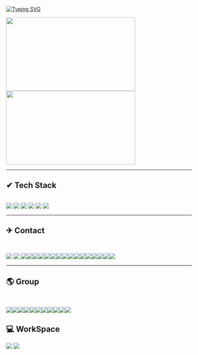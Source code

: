 <a href="https://git.io/typing-svg"><img src="https://readme-typing-svg.demolab.com?font=Fira+Code&weight=700&pause=1000&color=00FF8B&background=000000&center=true&vCenter=true&width=900&lines=Welcome;Hello" alt="Typing SVG" /></a>

<a href="https://github.com/Pear1yCode/github-readme-stats">
  <img width=350 height=200 align="center" src="https://github-readme-stats.vercel.app/api?username=Pear1yCode" />
</a>
<a href="https://github.com/Pear1yCode/convoychat">
  <img width=350 height=200 align="cight" src="https://github-readme-stats.vercel.app/api/top-langs?username=Pear1yCode&layout=compact&langs_count=8&card_width=320" />
</a>

<hr/>

<h2>✔ Tech Stack</h2><br/>
<div>
<img src="https://img.shields.io/badge/html-E34F26?style=for-the-badge&logo=html&logoColor=white">
<img src="https://img.shields.io/badge/CSS3-1572B6?style=for-the-badge&logo=CSS3&logoColor=white">
<img src="https://img.shields.io/badge/JavaScript-F7DF1E?style=for-the-badge&logo=JavaScript&logoColor=white">
<img src="https://img.shields.io/badge/Java-ED8B00?style=for-the-badge&logo=openjdk&logoColor=white">
<img src="https://img.shields.io/badge/React-20232A?style=for-the-badge&logo=react&logoColor=61DAFB">
<img src="https://img.shields.io/badge/Vue.js-35495E?style=for-the-badge&logo=vue.js&logoColor=4FC08D">

</div>
<hr/>

<h2>✈ Contact</h2> <br/>

<a href="https://google.com" target="_self"><img src="https://img.shields.io/badge/Gmail-D14836?style=for-the-badge&logo=gmail&logoColor=white"></a>
<a href="https://cofgame.tistory.com"><img src="https://img.shields.io/badge/Tistory-000000?style=for-the-badge&logo=Tistory&logoColor=white"></a>
<img src="https://img.shields.io/badge/GroupMe-00AFF0?style=for-the-badge&logo=groupme&logoColor=white"><img src="https://img.shields.io/badge/icq_new-black?style=for-the-badge&logo=icq&logolColor=42F425"><img src="https://img.shields.io/badge/Kik-5AC710?style=for-the-badge&logo=kik&logoColor=white"><img src="https://img.shields.io/badge/Line-00C300?style=for-the-badge&logo=line&logoColor=white"><img src="https://img.shields.io/badge/matrix-000000?style=for-the-badge&logo=Matrix&logoColor=white"><img src="https://img.shields.io/badge/Messenger-00B2FF?style=for-the-badge&logo=messenger&logoColor=white"><img src="https://img.shields.io/badge/Microsoft_Outlook-0078D4?style=for-the-badge&logo=microsoft-outlook&logoColor=white"><img src="https://img.shields.io/badge/ProtonMail-8B89CC?style=for-the-badge&logo=protonmail&logoColor=white"><img src="https://img.shields.io/badge/Signal-%23039BE5.svg?&style=for-the-badge&logo=Signal&logoColor=white"><img src="https://img.shields.io/badge/Telegram-2CA5E0?style=for-the-badge&logo=telegram&logoColor=white"><img src="https://img.shields.io/badge/Tutanota-840010?style=for-the-badge&logo=Tutanota&logoColor=white"><img src="https://img.shields.io/badge/viber-685EA9?style=for-the-badge&logo=viber&logoColor=white"><img src="https://img.shields.io/badge/WeChat-07C160?style=for-the-badge&logo=wechat&logoColor=white"><img src="https://img.shields.io/badge/website-000000?style=for-the-badge&logo=About.me&logoColor=white"><img src="https://img.shields.io/badge/WhatsApp-25D366?style=for-the-badge&logo=whatsapp&logoColor=white"><img src="https://img.shields.io/badge/Wire-B71C1C?style=for-the-badge&logo=wire&logoColor=white">

<hr/>

<h2> 🌎 Group</h2> <br/>

<img src="https://img.shields.io/badge/Slack-4A154B?style=for-the-badge&logo=slack&logoColor=white"><a href="jeFrzzS4ER"><img src="https://img.shields.io/badge/Discord-7289DA?style=for-the-badge&logo=discord&logoColor=white"></a><img src="https://img.shields.io/badge/Microsoft_Teams-6264A7?style=for-the-badge&logo=microsoft-teams&logoColor=white"><img src="https://img.shields.io/badge/Zoom-2D8CFF?style=for-the-badge&logo=zoom&logoColor=white"><img src="https://img.shields.io/badge/Mattermost-0058CC?style=for-the-badge&logo=Mattermost&logoColor=white"><img src="https://img.shields.io/badge/Stack%20Exchange-1E5397?style=for-the-badge&logo=Stack%20Exchange&logoColor=white"><img src="https://img.shields.io/badge/Super%20User-38A1CE?style=for-the-badge&logo=Super%20User&logoColor=white"><img src="https://img.shields.io/badge/Reddit-FF4500?style=for-the-badge&logo=Reddit&logoColor=white"><img src="https://img.shields.io/badge/Pinterest-BD081C?style=for-the-badge&logo=Pinterest&logoColor=white"><img src="https://img.shields.io/badge/Stack%20Overflow-F58025?style=for-the-badge&logo=Stack%20Overflow&logoColor=white"><img src="https://img.shields.io/badge/Google-4285F4?logo=google&logoColor=fff&style=for-the-badge">

<h2> 💻 WorkSpace </h2>
<img src="https://img.shields.io/badge/Intel-Core_i9_14900KF-0071C5?style=for-the-badge&logo=intel&logoColor=white">
<img src="https://img.shields.io/badge/NVIDIA-RTX4080-76B900?style=for-the-badge&logo=nvidia&logoColor=white">
